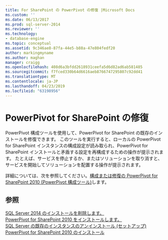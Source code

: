 ```yaml
---
title: For SharePoint の PowerPivot の修復 |Microsoft Docs
ms.custom: ''
ms.date: 06/13/2017
ms.prod: sql-server-2014
ms.reviewer: ''
ms.technology:
- database-engine
ms.topic: conceptual
ms.assetid: 9c346ae8-87fa-44e5-b88a-47e804fedf20
author: markingmyname
ms.author: maghan
manager: craigg
ms.openlocfilehash: 408d6a3bfdd2618931ceefa5d6d82ad6ab581485
ms.sourcegitcommit: f7fced330b64d6616aeb8766747295807c92dd41
ms.translationtype: MT
ms.contentlocale: ja-JP
ms.lasthandoff: 04/23/2019
ms.locfileid: "63198956"
---
```

# <a name="repair-powerpivot-for-sharepoint"></a>PowerPivot for SharePoint の修復
  PowerPivot 構成ツールを使用して、PowerPivot for SharePoint の既存のインストールを修復できます。 このツールを実行すると、ローカルの PowerPivot for SharePoint インスタンスの構成設定が読み取られ、PowerPivot for SharePoint インストールと矛盾する設定を再構成するための操作が提示されます。 たとえば、サービスを停止するか、またはソリューションを取り消すと、サービスを開始してソリューションを配置する操作が提示されます。  
  
 詳細については、次を参照してください。[構成または修復の PowerPivot for SharePoint 2010 &#40;PowerPivot 構成ツール&#41;](../../../2014/analysis-services/configure-repair-powerpivot-sharepoint-2010.md)します。  
  
## <a name="see-also"></a>参照  
 [SQL Server 2014 のインストールを削除します。](../../database-engine/install-windows/repair-a-failed-sql-server-installation.md)   
 [PowerPivot for SharePoint 2010 をインストールします。](../../../2014/sql-server/install/install-powerpivot-for-sharepoint-2010.md)   
 [SQL Server の既存のインスタンスのアンインストール &#40;セットアップ&#41;](../../../2014/sql-server/install/uninstall-an-existing-instance-of-sql-server-setup.md)   
 [PowerPivot for SharePoint 2010 のインストール](../../../2014/sql-server/install/powerpivot-for-sharepoint-2010-installation.md)  
  
  

